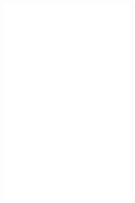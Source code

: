 <img align="center" src="/my-metrics.svg" alt="Metrics" width="400">
<img align="center" src="/my-metrics-1.svg" alt="Metrics" width="400">
<img align="center" src="/metrics.plugin.chess.svg" alt="Metrics" width="400">
